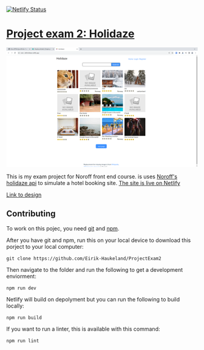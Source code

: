 [![Netlify Status](https://api.netlify.com/api/v1/badges/ffbeb9ca-9667-4003-b677-720d4694372d/deploy-status)](https://app.netlify.com/sites/ebhholidaze/deploys)

# [Project exam 2: Holidaze](https://github.com/Eirik-Haukeland/ProjectExam2)

![image of site running as of march 9 2024](./image-of-site-09-03-24.png)

This is my exam project for Noroff front end course. is uses [Noroff's holidaze api](https://docs.noroff.dev/docs/v1/holidaze/authentication) to simulate a hotel booking site. [The site is live on Netlify](https://main--ebhholidaze.netlify.app/)

[Link to design](https://www.figma.com/file/FUWQP6EOiVvfkLZZhc8pMj/Untitled?type=design&node-id=2-25&mode=design&t=owE8poJBZz6Kd3l2-0)

## Contributing

To work on this pojec, you need [git](https://git-scm.com/) and [npm](https://docs.npmjs.com/downloading-and-installing-node-js-and-npm).

After you have git and npm, run this on your local device to download this porject to your local computer:
``` shell
git clone https://github.com/Eirik-Haukeland/ProjectExam2
```

Then navigate to the folder and run the following to get a development enviorment:
``` shell
npm run dev
```

Netlify will build on depolyment but you can run the following to build locally:
```shell
npm run build
```

If you want to run a linter, this is available with this command:
```shell
npm run lint
```

